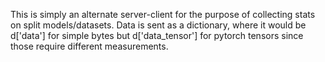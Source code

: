 This is simply an alternate server-client for the 
purpose of collecting stats on split models/datasets. 
Data is sent as a dictionary, where it would be d['data']
for simple bytes but d['data_tensor'] for pytorch tensors
since those require different measurements. 